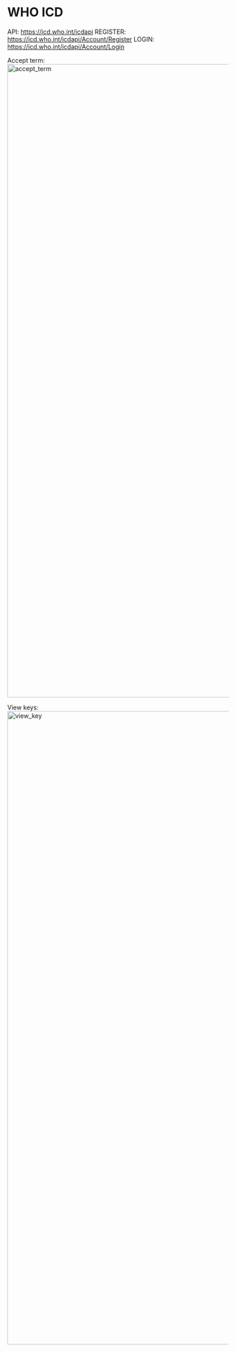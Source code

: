 # WHO ICD

API: https://icd.who.int/icdapi
REGISTER: https://icd.who.int/icdapi/Account/Register
LOGIN: https://icd.who.int/icdapi/Account/Login

Accept term:
<img width="1440" alt="accept_term" src="https://github.com/han48/who-icd/assets/27817127/39253572-dcd0-4678-b47a-631895ffdf28">

View keys:
<img width="1440" alt="view_key" src="https://github.com/han48/who-icd/assets/27817127/7df66124-ccc2-4695-98f6-ed3e564a6acc">
